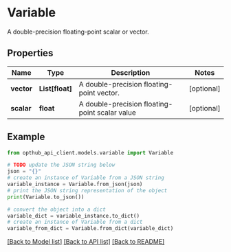 # Variable

A double-precision floating-point scalar or vector.

## Properties

Name | Type | Description | Notes
------------ | ------------- | ------------- | -------------
**vector** | **List[float]** | A double-precision floating-point vector. | [optional] 
**scalar** | **float** | A double-precision floating-point scalar value | [optional] 

## Example

```python
from opthub_api_client.models.variable import Variable

# TODO update the JSON string below
json = "{}"
# create an instance of Variable from a JSON string
variable_instance = Variable.from_json(json)
# print the JSON string representation of the object
print(Variable.to_json())

# convert the object into a dict
variable_dict = variable_instance.to_dict()
# create an instance of Variable from a dict
variable_from_dict = Variable.from_dict(variable_dict)
```
[[Back to Model list]](../README.md#documentation-for-models) [[Back to API list]](../README.md#documentation-for-api-endpoints) [[Back to README]](../README.md)


